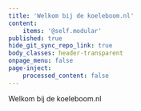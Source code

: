 ```yaml
---
title: 'Welkom bij de koeleboom.nl'
content:
    items: '@self.modular'
published: true
hide_git_sync_repo_link: true
body_classes: header-transparent
onpage_menu: false
page-inject:
    processed_content: false
---
```


Welkom bij de koeleboom.nl